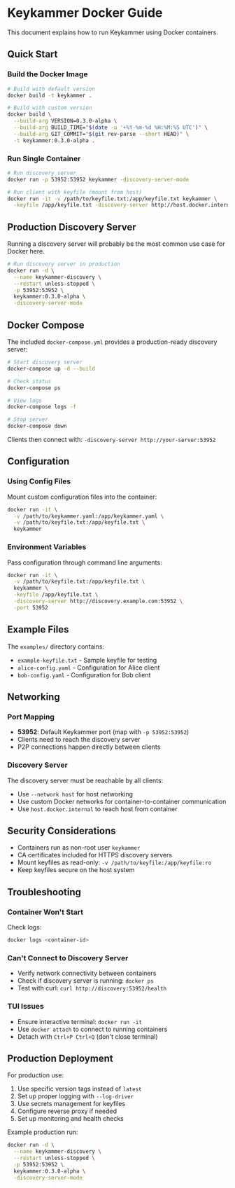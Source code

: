 # Keykammer Docker Guide

This document explains how to run Keykammer using Docker containers.

## Quick Start

### Build the Docker Image

```bash
# Build with default version
docker build -t keykammer .

# Build with custom version
docker build \
  --build-arg VERSION=0.3.0-alpha \
  --build-arg BUILD_TIME="$(date -u '+%Y-%m-%d %H:%M:%S UTC')" \
  --build-arg GIT_COMMIT="$(git rev-parse --short HEAD)" \
  -t keykammer:0.3.0-alpha .
```

### Run Single Container

```bash
# Run discovery server
docker run -p 53952:53952 keykammer -discovery-server-mode

# Run client with keyfile (mount from host)
docker run -it -v /path/to/keyfile.txt:/app/keyfile.txt keykammer \
  -keyfile /app/keyfile.txt -discovery-server http://host.docker.internal:53952
```

## Production Discovery Server

Running a discovery server will probably be the most common use case for Docker here.

```bash
# Run discovery server in production
docker run -d \
  --name keykammer-discovery \
  --restart unless-stopped \
  -p 53952:53952 \
  keykammer:0.3.0-alpha \
  -discovery-server-mode
```

## Docker Compose

The included `docker-compose.yml` provides a production-ready discovery server:

```bash
# Start discovery server
docker-compose up -d --build

# Check status
docker-compose ps

# View logs
docker-compose logs -f

# Stop server
docker-compose down
```

Clients then connect with: `-discovery-server http://your-server:53952`

## Configuration

### Using Config Files

Mount custom configuration files into the container:

```bash
docker run -it \
  -v /path/to/keykammer.yaml:/app/keykammer.yaml \
  -v /path/to/keyfile.txt:/app/keyfile.txt \
  keykammer
```

### Environment Variables

Pass configuration through command line arguments:

```bash
docker run -it \
  -v /path/to/keyfile.txt:/app/keyfile.txt \
  keykammer \
  -keyfile /app/keyfile.txt \
  -discovery-server http://discovery.example.com:53952 \
  -port 53952
```

## Example Files

The `examples/` directory contains:

- `example-keyfile.txt` - Sample keyfile for testing
- `alice-config.yaml` - Configuration for Alice client
- `bob-config.yaml` - Configuration for Bob client

## Networking

### Port Mapping

- **53952**: Default Keykammer port (map with `-p 53952:53952`)
- Clients need to reach the discovery server
- P2P connections happen directly between clients

### Discovery Server

The discovery server must be reachable by all clients:

- Use `--network host` for host networking
- Use custom Docker networks for container-to-container communication
- Use `host.docker.internal` to reach host from container

## Security Considerations

- Containers run as non-root user `keykammer`
- CA certificates included for HTTPS discovery servers
- Mount keyfiles as read-only: `-v /path/to/keyfile:/app/keyfile:ro`
- Keep keyfiles secure on the host system

## Troubleshooting

### Container Won't Start

Check logs:
```bash
docker logs <container-id>
```

### Can't Connect to Discovery Server

- Verify network connectivity between containers
- Check if discovery server is running: `docker ps`
- Test with curl: `curl http://discovery:53952/health`

### TUI Issues

- Ensure interactive terminal: `docker run -it`
- Use `docker attach` to connect to running containers
- Detach with `Ctrl+P Ctrl+Q` (don't close terminal)

## Production Deployment

For production use:

1. Use specific version tags instead of `latest`
2. Set up proper logging with `--log-driver`
3. Use secrets management for keyfiles
4. Configure reverse proxy if needed
5. Set up monitoring and health checks

Example production run:
```bash
docker run -d \
  --name keykammer-discovery \
  --restart unless-stopped \
  -p 53952:53952 \
  keykammer:0.3.0-alpha \
  -discovery-server-mode
```
